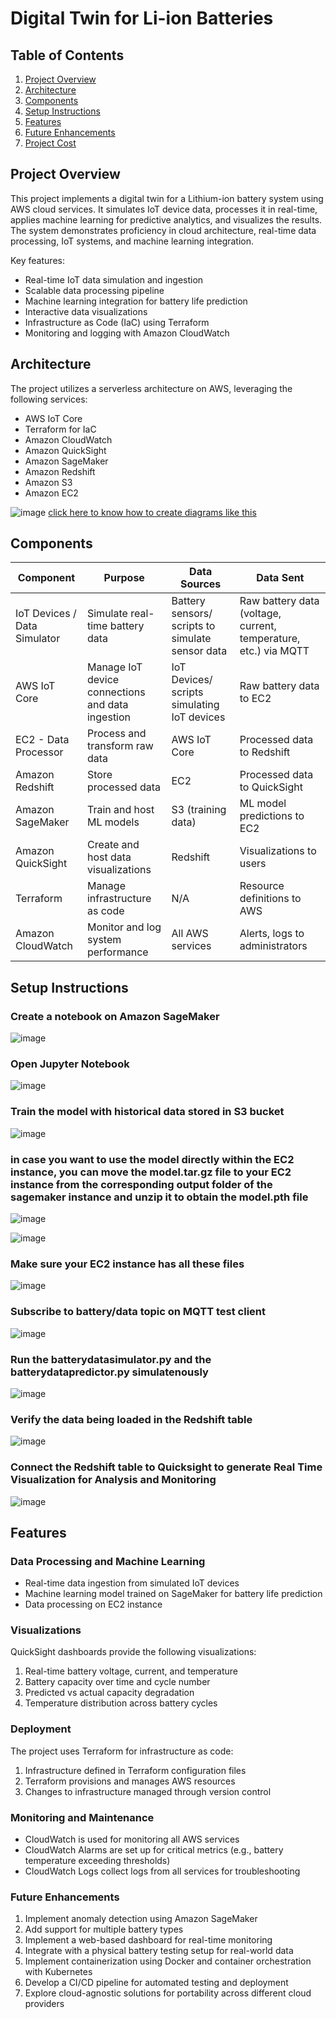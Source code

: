# Digital Twin for Li-ion Batteries

## Table of Contents

1. [Project Overview](#project-overview)
2. [Architecture](#architecture)
3. [Components](#components)
4. [Setup Instructions](#setup-instructions)
5. [Features](#features)
6. [Future Enhancements](#future-enhancements)
7. [Project Cost](#project-cost)

## Project Overview

This project implements a digital twin for a Lithium-ion battery system using AWS cloud services. It simulates IoT device data, processes it in real-time, applies machine learning for predictive analytics, and visualizes the results. The system demonstrates proficiency in cloud architecture, real-time data processing, IoT systems, and machine learning integration.

Key features:

- Real-time IoT data simulation and ingestion
- Scalable data processing pipeline
- Machine learning integration for battery life prediction
- Interactive data visualizations
- Infrastructure as Code (IaC) using Terraform
- Monitoring and logging with Amazon CloudWatch

## Architecture

The project utilizes a serverless architecture on AWS, leveraging the following services:

- AWS IoT Core
- Terraform for IaC
- Amazon CloudWatch
- Amazon QuickSight
- Amazon SageMaker
- Amazon Redshift
- Amazon S3
- Amazon EC2

![image](https://github.com/user-attachments/assets/7005b734-ed69-4844-bf32-988b12dc5e84)
[click here to know how to create diagrams like this](https://github.com/sundarmd/Standalone-Visualizations/blob/main/Digital%20Twin%20for%20Li%20ion%20Batteries/Digital_Twin_Architecture.ipynb)

## Components

| Component | Purpose | Data Sources | Data Sent |
|-----------|---------|--------------|-----------|
| IoT Devices / Data Simulator | Simulate real-time battery data | Battery sensors/ scripts to simulate sensor data | Raw battery data (voltage, current, temperature, etc.) via MQTT |
| AWS IoT Core | Manage IoT device connections and data ingestion | IoT Devices/ scripts simulating IoT devices | Raw battery data to EC2 |
| EC2 - Data Processor | Process and transform raw data | AWS IoT Core | Processed data to Redshift |
| Amazon Redshift | Store processed data | EC2 | Processed data to QuickSight |
| Amazon SageMaker | Train and host ML models | S3 (training data) | ML model predictions to EC2 |
| Amazon QuickSight | Create and host data visualizations | Redshift | Visualizations to users |
| Terraform | Manage infrastructure as code | N/A | Resource definitions to AWS |
| Amazon CloudWatch | Monitor and log system performance | All AWS services | Alerts, logs to administrators |

## Setup Instructions

### Create a notebook on Amazon SageMaker

![image](https://github.com/user-attachments/assets/6e9ba5fb-4b19-40e4-ace5-939c65894a96)

### Open Jupyter Notebook

![image](https://github.com/user-attachments/assets/04285565-56e6-4d6c-b3ee-97aea6ac61f6)

### Train the model with historical data stored in S3 bucket

![image](https://github.com/user-attachments/assets/e4a9368c-f0f6-4874-b808-dac197a5c890)

### in case you want to use the model directly within the EC2 instance, you can move the model.tar.gz file to your EC2 instance from the corresponding output folder of the sagemaker instance and unzip it to obtain the model.pth file

![image](https://github.com/user-attachments/assets/a8d127f5-8dc5-4168-b14a-c49a2b72f94d)

![image](https://github.com/user-attachments/assets/fc57b2a2-d57b-44b2-a7cf-4b23966abe7c)

### Make sure your EC2 instance has all these files

![image](https://github.com/user-attachments/assets/ceffb2c0-63c0-43ab-9976-96c781cf254b)

### Subscribe to battery/data topic on MQTT test client

![image](https://github.com/user-attachments/assets/016310df-1932-4614-99dd-792605fff3c2)

### Run the batterydatasimulator.py and the batterydatapredictor.py simulatenously

![image](https://github.com/user-attachments/assets/3fae0879-58f3-4119-807b-6b0bfe825e0b)

### Verify the data being loaded in the Redshift table

![image](https://github.com/user-attachments/assets/6055edb1-25ec-4312-983f-a64c68bac2c9)

### Connect the Redshift table to Quicksight to generate Real Time Visualization for Analysis and Monitoring

![image](https://github.com/user-attachments/assets/c9851ced-04d3-4c4f-b71f-2e350a6dff4c)


## Features

### Data Processing and Machine Learning
- Real-time data ingestion from simulated IoT devices
- Machine learning model trained on SageMaker for battery life prediction
- Data processing on EC2 instance

### Visualizations

QuickSight dashboards provide the following visualizations:

1. Real-time battery voltage, current, and temperature
2. Battery capacity over time and cycle number
3. Predicted vs actual capacity degradation
4. Temperature distribution across battery cycles

### Deployment

The project uses Terraform for infrastructure as code:

1. Infrastructure defined in Terraform configuration files
2. Terraform provisions and manages AWS resources
3. Changes to infrastructure managed through version control

### Monitoring and Maintenance

- CloudWatch is used for monitoring all AWS services
- CloudWatch Alarms are set up for critical metrics (e.g., battery temperature exceeding thresholds)
- CloudWatch Logs collect logs from all services for troubleshooting

### Future Enhancements

1. Implement anomaly detection using Amazon SageMaker
2. Add support for multiple battery types
3. Implement a web-based dashboard for real-time monitoring
4. Integrate with a physical battery testing setup for real-world data
5. Implement containerization using Docker and container orchestration with Kubernetes
6. Develop a CI/CD pipeline for automated testing and deployment
7. Explore cloud-agnostic solutions for portability across different cloud providers
